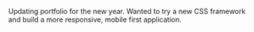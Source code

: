 Updating portfolio for the new year. Wanted to try a new CSS framework and build a more responsive, mobile first application.
